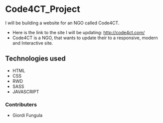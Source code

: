 # Code4CT_Project
I will be building a website for an NGO called Code4CT.
 - Here is the link to the site I will be updating: http://code4ct.com/
 - Code4CT is a NGO, that wants to update their to a responsive, modern and Interactive site.

 
## Technologies used
 - HTML 
 - CSS
 - RWD
 - SASS
 - JAVASCRIPT
 

 ### Contributers
  -  Giordi Fungula